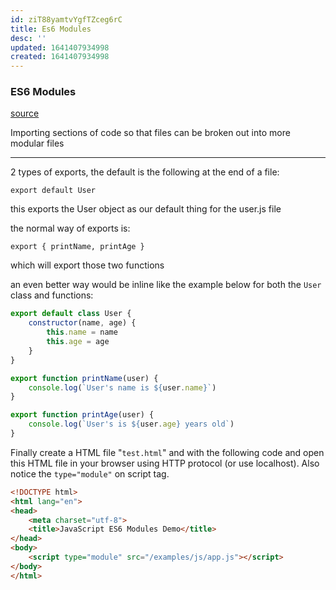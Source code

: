 ```yaml
---
id: ziT88yamtvYgfTZceg6rC
title: Es6 Modules
desc: ''
updated: 1641407934998
created: 1641407934998
---
```


### ES6 Modules

[source](https://youtu.be/cRHQNNcYf6s?list=PLZlA0Gpn_vH-0FlQnruw2rd1HuiYJHHkm)

Importing sections of code so that files can be broken out into more modular files

---

2 types of exports, the default is the following at the end of a file:

`export default User`

this exports the User object as our default thing for the user.js file

the normal way of exports is:

`export { printName, printAge }`

which will export those two functions

an even better way would be inline like the example below for both the `User` class and functions: 

```javascript
export default class User {
    constructor(name, age) {
        this.name = name
        this.age = age
    }
}

export function printName(user) {
    console.log(`User's name is ${user.name}`)
}

export function printAge(user) {
    console.log(`User's is ${user.age} years old`)
}
```

Finally create a HTML file "`test.html`" and with the following code and open this HTML file in your browser using HTTP protocol (or use localhost). Also notice the `type="module"` on script tag.

```html
<!DOCTYPE html>
<html lang="en">
<head>
    <meta charset="utf-8">
    <title>JavaScript ES6 Modules Demo</title>
</head>
<body>
    <script type="module" src="/examples/js/app.js"></script>
</body>
</html>
```
